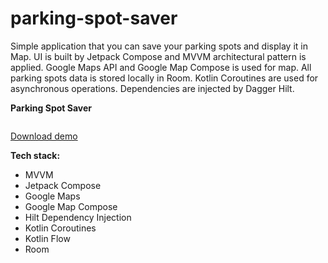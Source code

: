 # parking-spot-saver
Simple application that you can save your parking spots and display it in Map. UI is built by Jetpack Compose and MVVM architectural pattern is applied. Google Maps API and Google Map Compose is used for map. All parking spots data is stored locally in Room. Kotlin Coroutines are used for asynchronous operations. Dependencies are injected by Dagger Hilt. 

**Parking Spot Saver**

<img src="" />

<a href="https://github.com/raheemadamboev/parking-spot-saver/blob/master/app-debug.apk">Download demo</a>

**Tech stack:**

- MVVM
- Jetpack Compose
- Google Maps
- Google Map Compose
- Hilt Dependency Injection
- Kotlin Coroutines
- Kotlin Flow
- Room
